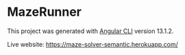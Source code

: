 # MazeRunner

This project was generated with [Angular CLI](https://github.com/angular/angular-cli) version 13.1.2.

Live website: https://maze-solver-semantic.herokuapp.com/

